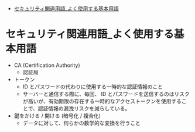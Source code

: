 - [セキュリティ関連用語\_よく使用する基本用語](#セキュリティ関連用語_よく使用する基本用語)


# セキュリティ関連用語_よく使用する基本用語

- CA (Certification Authority)
  - 認証局
- トークン
  - ID とパスワードの代わりに使用する一時的な認証情報のこと
  - サーバーと通信する際に、毎回、 ID とパスワードを送信するのはリスクが高いが、有効期限の存在する一時的なアクセストークンを使用することで、認証情報の漏洩リスクを減らしている。
- 鍵をかける / 開ける (暗号化 / 複合化)
  - データに対して、何らかの数学的な変換を行うこと



